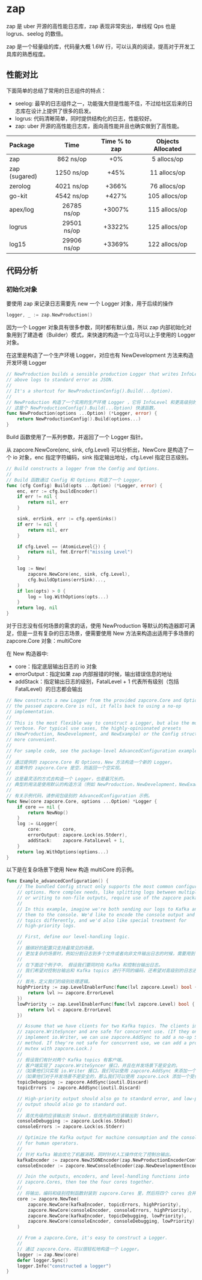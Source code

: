 # zap

zap 是 uber 开源的高性能日志库，zap 表现非常突出，单线程 Qps 也是 logrus、seelog 的数倍。

zap 是一个轻量级的库，代码量大概 1.6W 行，可以认真的阅读，提高对于开发工具库的熟悉程度。

## 性能对比

下面简单的总结了常用的日志组件的特点：

- seelog: 最早的日志组件之一，功能强大但是性能不佳，不过给社区后来的日志库在设计上提供了很多的启发。
- logrus: 代码清晰简单，同时提供结构化的日志，性能较好。
- zap: uber 开源的高性能日志库，面向高性能并且也确实做到了高性能。

| Package | Time | Time % to zap | Objects Allocated |
| :------ | :--: | :-----------: | :---------------: |
| zap | 862 ns/op | +0% | 5 allocs/op
| zap (sugared) | 1250 ns/op | +45% | 11 allocs/op
| zerolog | 4021 ns/op | +366% | 76 allocs/op
| go-kit | 4542 ns/op | +427% | 105 allocs/op
| apex/log | 26785 ns/op | +3007% | 115 allocs/op
| logrus | 29501 ns/op | +3322% | 125 allocs/op
| log15 | 29906 ns/op | +3369% | 122 allocs/op

## 代码分析

### 初始化对象

要使用 zap 来记录日志需要先 new 一个 Logger 对象，用于后续的操作

```go
logger, _ := zap.NewProduction()
```

因为一个 Logger 对象具有很多参数，同时都有默认值，所以 zap 内部初始化对象用到了建造者（Builder）模式，来快速的构造一个立马可以上手使用的 Logger 对象。

在这里是构造了一个生产环境 Logger，对应也有 NewDevelopment 方法来构造开发环境 Logger

```go
// NewProduction builds a sensible production Logger that writes InfoLevel and
// above logs to standard error as JSON.
//
// It's a shortcut for NewProductionConfig().Build(...Option).
//
// NewProduction 构造了一个实用的生产环境 Logger ，它将 InfoLevel 和更高级别的日志用 JSON 字符串写入标准错误。
// 这是个 NewProductionConfig().Build(...Option) 快速函数。
func NewProduction(options ...Option) (*Logger, error) {
	return NewProductionConfig().Build(options...)
}
```

Build 函数使用了一系列参数，并返回了一个 Logger 指针。

从 zapcore.NewCore(enc, sink, cfg.Level) 可以分析出，NewCore 是构造了一个 io 对象，enc 指定字符编码，sink 指定输出地址，cfg.Level 指定日志级别。

```go
// Build constructs a logger from the Config and Options.
//
// Build 函数通过 Config 和 Options 构造了一个 Logger。
func (cfg Config) Build(opts ...Option) (*Logger, error) {
	enc, err := cfg.buildEncoder()
	if err != nil {
		return nil, err
	}

	sink, errSink, err := cfg.openSinks()
	if err != nil {
		return nil, err
	}

	if cfg.Level == (AtomicLevel{}) {
		return nil, fmt.Errorf("missing Level")
	}

	log := New(
		zapcore.NewCore(enc, sink, cfg.Level),
		cfg.buildOptions(errSink)...,
	)
	if len(opts) > 0 {
		log = log.WithOptions(opts...)
	}
	return log, nil
}
```

对于日志没有任何场景的需求的话，使用 NewProduction 等默认的构造器即可满足，但是一旦有复杂的日志场景，便需要使用 New 方法来构造出适用于多场景的 zapcore.Core 对象：multiCore

在 New 构造器中:

- core：指定底层输出日志的 io 对象 
- errorOutput：指定如果 zap 内部报错的时候，输出错误信息的地址
- addStack：指定输出日志的级别，FatalLevel + 1 代表所有级别（包括 FatalLevel）的日志都会输出

```go
// New constructs a new Logger from the provided zapcore.Core and Options. If
// the passed zapcore.Core is nil, it falls back to using a no-op
// implementation.
//
// This is the most flexible way to construct a Logger, but also the most
// verbose. For typical use cases, the highly-opinionated presets
// (NewProduction, NewDevelopment, and NewExample) or the Config struct are
// more convenient.
//
// For sample code, see the package-level AdvancedConfiguration example.
//
// 通过提供的 zapcore.Core 和 Options，New 方法构造一个新的 Logger。
// 如果传的 zapcore.Core 是空，则返回一个空实现。
//
// 这是最灵活的方式去构造一个 Logger，也是最冗长的。
// 典型的用法是使用默认的构造方法（例如 NewProduction，NewDevelopment，NewExample），或者默认的 Config 类型更加方便。
//
// 有关示例代码，请参阅包级别的 AdvancedConfiguration 示例。
func New(core zapcore.Core, options ...Option) *Logger {
	if core == nil {
		return NewNop()
	}
	log := &Logger{
		core:        core,
		errorOutput: zapcore.Lock(os.Stderr),
		addStack:    zapcore.FatalLevel + 1,
	}
	return log.WithOptions(options...)
}
```

以下是在复杂场景下使用 New 构造 multiCore 的示例。

```go
func Example_advancedConfiguration() {
	// The bundled Config struct only supports the most common configuration
	// options. More complex needs, like splitting logs between multiple files
	// or writing to non-file outputs, require use of the zapcore package.
	//
	// In this example, imagine we're both sending our logs to Kafka and writing
	// them to the console. We'd like to encode the console output and the Kafka
	// topics differently, and we'd also like special treatment for
	// high-priority logs.

	// First, define our level-handling logic.
	//
	// 捆绑好的配置只支持最常见的场景。
	// 更加复杂的场景时，例如分割日志到多个文件或者向非文件输出日志的时候，需要用到 zapcore 包了。
	//
	// 在下面这个例子中， 假设我们要同时向 Kafka 和控制台输出日志。
	// 我们希望对控制台输出和 Kafka topics 进行不同的编码，还希望对高级别的日志进行特殊处理。
	//
	// 首先，定义我们的级别处理逻辑。
	highPriority := zap.LevelEnablerFunc(func(lvl zapcore.Level) bool {
		return lvl >= zapcore.ErrorLevel
	})
	lowPriority := zap.LevelEnablerFunc(func(lvl zapcore.Level) bool {
		return lvl < zapcore.ErrorLevel
	})

	// Assume that we have clients for two Kafka topics. The clients implement
	// zapcore.WriteSyncer and are safe for concurrent use. (If they only
	// implement io.Writer, we can use zapcore.AddSync to add a no-op Sync
	// method. If they're not safe for concurrent use, we can add a protecting
	// mutex with zapcore.Lock.)
	//
	// 假设我们有针对两个 Kafka topics 有客户端。
	// 客户端实现了 zapcore.WriteSyncer 接口，并且在并发场景下是安全的。
	//（如果他们只实现 io.Writer 接口，我们可以使用 zapcore.AddSync 来添加一个空实现的 Sync 方法。） 
	//（如果他们对于并发场景不是安全的，那么我们可以使用 zapcore.Lock 添加一个受保护的 mutex 互斥锁。）
	topicDebugging := zapcore.AddSync(ioutil.Discard)
	topicErrors := zapcore.AddSync(ioutil.Discard)

	// High-priority output should also go to standard error, and low-priority
	// output should also go to standard out.
	//
	// 高优先级的应该输出到 Stdout，低优先级的应该输出到 Stderr。
	consoleDebugging := zapcore.Lock(os.Stdout)
	consoleErrors := zapcore.Lock(os.Stderr)

	// Optimize the Kafka output for machine consumption and the console output
	// for human operators.
	//
	// 针对 Kafka 输出优化了机器消耗，同时针对人工操作优化了控制台输出。
	kafkaEncoder := zapcore.NewJSONEncoder(zap.NewProductionEncoderConfig())
	consoleEncoder := zapcore.NewConsoleEncoder(zap.NewDevelopmentEncoderConfig())

	// Join the outputs, encoders, and level-handling functions into
	// zapcore.Cores, then tee the four cores together.
	//
	// 将输出，编码和级别控制函数封装到 zapcore.Cores 里，然后将四个 cores 合并在一起。
	core := zapcore.NewTee(
		zapcore.NewCore(kafkaEncoder, topicErrors, highPriority),
		zapcore.NewCore(consoleEncoder, consoleErrors, highPriority),
		zapcore.NewCore(kafkaEncoder, topicDebugging, lowPriority),
		zapcore.NewCore(consoleEncoder, consoleDebugging, lowPriority),
	)

	// From a zapcore.Core, it's easy to construct a Logger.
	//
	// 通过 zapcore.Core，可以很轻松地构造一个 Logger。
	logger := zap.New(core)
	defer logger.Sync()
	logger.Info("constructed a logger")
}
```